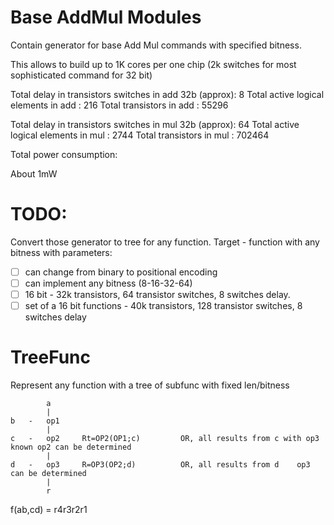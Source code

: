 # Base AddMul Modules
Contain generator for base Add Mul commands with specified bitness.

This allows to build up to 1K cores per one chip (2k switches for most sophisticated command for 32 bit)

Total delay in transistors switches in add 32b (approx): 8
Total active logical elements in add : 216
Total transistors in add : 55296



Total delay in transistors switches in mul 32b (approx): 64
Total active logical elements in mul : 2744
Total transistors in mul : 702464

Total power consumption:

About 1mW

# TODO:

Convert those generator to tree for any function.
Target - function with any bitness with parameters:
- [ ] can change from binary to positional encoding
- [ ] can implement any bitness (8-16-32-64)
- [ ] 16 bit - 32k transistors, 64 transistor switches, 8 switches delay.
- [ ] set of a 16 bit functions - 40k transistors, 128 transistor switches, 8 switches delay
 
# TreeFunc
Represent any function with a tree of subfunc with fixed len/bitness

			a				
			|				
	b	-	op1				
			|				
	c	-	op2		Rt=OP2(OP1;c)	      OR, all results from c with op3 known	op2 can be determined
			|				
	d	-	op3		R=OP3(OP2;d)	      OR, all results from d	op3 can be determined
			|				
			r				
							
f(ab,cd) = r4r3r2r1
